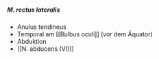 ---
---
##### M. rectus lateralis
*   Anulus tendineus
*   Temporal am [[Bulbus oculi]] (vor dem Äquator)
*   Abduktion
*   [[N. abducens (VI)]]